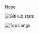 Nope


![GitHub stats](https://github-readme-stats.vercel.app/api?username=telebash&count_private=true&show_icons=true&theme=dark)

![Top Langs](https://github-readme-stats.vercel.app/api/top-langs/?username=telebash)
